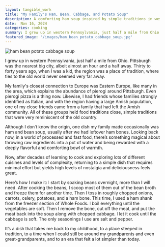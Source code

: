 ```yaml
---
layout: tangible_work
title: "My Family's Ham, Bean, Cabbage, and Potato Soup"
description: A comforting ham soup inspired by simple traditions in western Pennsylvania, bringing back nostalgic flavors and cherished family memories.
date:  Nov 16, 2024
categories: cooking
summary: I grew up in western Pennsylvania, just half a mile from Ohio. Pittsburgh was the nearest big city, albeit almost an hour and a half away. Thirty to forty years ago, when I was a kid, the region was a place of tradition, where ties to the old world never seemed very far away....
featured_image: '/images/ham_bean_potato_cabbage_soup.jpg'
---
```


![ham bean potato cabbage soup](/images/ham_bean_potato_cabbage_soup.jpg "Ham Bean Potato Cabbage Soup")

I grew up in western Pennsylvania, just half a mile from Ohio. Pittsburgh was the nearest big city, albeit almost an hour and a half away. Thirty to forty years ago, when I was a kid, the region was a place of tradition, where ties to the old world never seemed very far away. 

My family's closest connection to Europe was Eastern Europe, like many in the area, which explains the abundance of pierogi around Pittsburgh. Even pierogi pizza is a thing now. Likewise, I had friends whose families strongly identified as Italian, and with the region having a large Amish population, one of my close friends came from a family that had left the Amish community. All of these groups held food traditions close, simple traditions that were very reminiscent of the old country.

Although I don’t know the origin, one dish my family made occasionally was ham and bean soup, usually after we had leftover ham bones. Looking back now, in a world of processed and fast food, there’s something magical about throwing raw ingredients into a pot of water and being rewarded with a deeply flavorful and comforting bowl of warmth.

Now, after decades of learning to cook and exploring lots of different cuisines and levels of complexity, returning to a simple dish that requires minimal effort but yields high levels of nostalgia and deliciousness feels great.

Here’s how I make it: I start by soaking beans overnight, more than I will need. After cooking the beans, I scoop most of them out of the bean broth and freeze them for another time. Then I toss in roughly chopped onions, carrots, celery, potatoes, and a ham bone. This time, I used a ham shank from the freezer section of Whole Foods. I boil everything until the vegetables are soft. Then I remove the bone, cut off the meat, and put the meat back into the soup along with chopped cabbage. I let it cook until the cabbage is soft. The only seasonings I use are salt and pepper. 

It’s a dish that takes me back to my childhood, to a place steeped in tradition, to a time when I could still be around my grandparents and even great-grandparents, and to an era that felt a lot simpler than today. 

